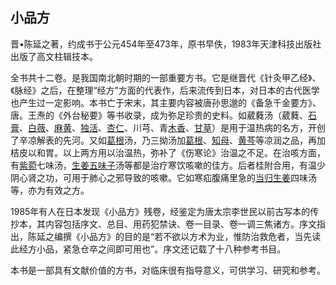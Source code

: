 ## 小品方

晋•陈延之著，约成书于公元454年至473年，原书早佚，1983年天津科技出版社出版了高文柱辑技本。

全书共十二卷。是我国南北朝时期的一部重要方书。它是继晋代《针灸甲乙经》、《脉经》之后，在整理“经方”方面的代表作，后来流传到日本，对日本的古代医学也产生过一定影响。本书亡于宋末，其主要内容被唐孙思邈的《备急千金要方》、唐。王焘的《外台秘要》等书收录，成为弥足珍贵的史料。如葳蕤汤（葳蕤、[石膏](https://www.gmzyjc.com/read/bc/bc03-0.1.1.0.0.md)、[白薇](https://www.gmzyjc.com/read/bc/bc03-0.5.2.0.0.md)、[麻黄](https://www.gmzyjc.com/read/bc/bc01-1.1.1.0.0.md)、[独活](https://www.gmzyjc.com/read/bc/bc06-0.0.1.0.0.md)、[杏仁](https://www.gmzyjc.com/read/bc/bc16-0.3.1.0.0.md)、川芎、青[木香](https://www.gmzyjc.com/read/bc/bc11-0.0.5.0.0.md)、[甘草](https://www.gmzyjc.com/read/bc/bc17-0.1.8.0.0.md)）是用于温热病的名方，开创了辛凉解表的先河。又如[葛根](https://www.gmzyjc.com/read/bc/bc01-1.2.8.0.0.md)汤，乃三拗汤加[葛根](https://www.gmzyjc.com/read/bc/bc01-1.2.8.0.0.md)、[知母](https://www.gmzyjc.com/read/bc/bc03-0.1.2.0.0.md)、[黄芩](https://www.gmzyjc.com/read/bc/bc03-0.2.1.0.0.md)等凉润之品，再加桔皮以和胃。以上两方用以治温热，弥补了《伤寒论》治温之不足。在治咳方面，有[紫菀](https://www.gmzyjc.com/read/bc/bc16-0.3.3.0.0.md)七味汤，[生姜](https://www.gmzyjc.com/read/bc/bc01-1.1.13.0.0.md)[五味子](https://www.gmzyjc.com/read/bc/bc18-0.0.2.0.0.md)汤等都是治疗寒饮咳嗽的佳方。后者桂附合用，有温少阴心肾之功，可用于肺心之邪导致的咳嗽。它如寒疝腹痛里急的[当归](https://www.gmzyjc.com/read/bc/bc17-0.3.3.0.0.md)[生姜](https://www.gmzyjc.com/read/bc/bc01-1.1.13.0.0.md)四味汤等，亦为有效之方。

1985年有人在日本发现《小品方》残卷，经鉴定为唐太宗李世民以前古写本的传抄本，其内容包括序文、总目、用药犯禁诀、卷一目录、卷一调三焦诸方。序文指出，陈延之编撰《小品方》的目的是“若不欲以方术为业，惟防治救危者，当先读此经方小品，紧急仓卒之间即可用也”。序文还记载了十八种参考书目。

本书是一部具有文献价值的方书，对临床很有指导意义，可供学习、研究和参考。

